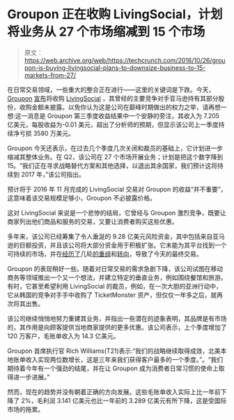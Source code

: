 # Groupon 正在收购 LivingSocial，计划将业务从 27 个市场缩减到 15 个市场

> 原文：<https://web.archive.org/web/https://techcrunch.com/2016/10/26/groupon-is-buying-livingsocial-plans-to-downsize-business-to-15-markets-from-27/>

在日常交易领域，一些重大的整合正在进行——这里的关键词是下跌。今天， [Groupon](https://web.archive.org/web/20230331213529/http://groupon.com/) [宣布](https://web.archive.org/web/20230331213529/http://www.businesswire.com/news/home/20161026006795/en/Groupon-Announces-Quarter-2016-Results)将收购 [LivingSocial](https://web.archive.org/web/20230331213529/http://livingsocial.com/) ，其曾经的主要竞争对手亚马逊持有其部分股份，收购金额未披露。以免你认为这是公司在巅峰时期做出的权力之举，请再想一想:这一消息是 Groupon 第三季度收益结果中一个安静的旁注，其收入为 7.205 亿美元，每股收益为-0.01 美元，超出了分析师的预期，但显示该公司上一季度持续净亏损 3580 万美元。

Groupon 今天还表示，在过去几个季度几次关闭和裁员的基础上，它计划进一步缩减其整体业务。在 Q2，该公司在 27 个市场开展业务；计划是把这个数字降到 15。“我们正在寻求战略替代方案和其他选择，以退出其余国家，我们预计这将持续到 2017 年，”该公司指出。

预计将于 2016 年 11 月完成的 LivingSocial 交易对 Groupon 的收益“并不重要”，这意味着该交易规模足够小，Groupon 不必披露价格。

这对 LivingSocial 来说是一个悲惨的结局，它曾经与 Groupon 激烈竞争，既要让商家列出他们商品和服务的交易，又要让消费者购买这些优惠。

多年来，该公司已经筹集了令人垂涎的 9.28 亿美元风险资金，其中包括来自亚马逊的巨额投资，并且该公司将大部分资金用于积极扩张。它未能为其平台找到一个可持续的市场，并在[经历了](https://web.archive.org/web/20230331213529/https://techcrunch.com/2016/03/16/deals-site-livingsocial-lays-off-another-160-over-50-of-staff-outsources-customer-service/)几轮[的](https://web.archive.org/web/20230331213529/https://techcrunch.com/2015/10/14/livingsocial-lays-off-200-20-of-staff-as-it-shifts-from-deals-to-experiences/)[重组](https://web.archive.org/web/20230331213529/https://techcrunch.com/2015/02/12/livingsocial-offloads-its-lets-bonus-business-to-spains-ofertix/)和[转向](https://web.archive.org/web/20230331213529/https://techcrunch.com/2014/07/15/livingsocial-poaches-ebay-exec-gautam-thakar-to-be-its-new-ceo/)，导致了今天的最终交易。

Groupon 的表现稍好一些。随着对日常交易的需求急剧下降，该公司试图在移动商务等领域推出一个又一个想法，并建立特定的垂直业务，例如围绕餐馆和旅游。有时，它甚至希望利用 LivingSocial 的裁员，例如，在一次大胆的亚洲行动中，它从韩国的竞争对手手中收购了 TicketMonster 资产，但仅仅一年多之后，就再次将其出售。

该公司继续悄悄地努力重建其业务，并指出一些潜在的迹象表明，其品牌是有市场的，其作用是向顾客提供当地商家提供的更多优惠。该公司表示，上个季度增加了 120 万客户，毛账单收入为 14.3 亿美元。

Groupon 首席执行官 Rich Williams(T21)表示:“我们的战略继续取得成效，北美本地账单收入实现两位数增长，这是三年来我们获得客户最多的一个季度。”。“我们期待着今年有一个强劲的结尾，并在让 Groupon 成为消费者日常习惯的使命上取得进一步进展。”

然而，现在的趋势并没有朝着正确的方向发展。这些毛账单收入实际上比一年前下降了 2%，毛利润 3.141 亿美元也比一年前的 3.289 亿美元有所下降，这是受国际市场的拖累。